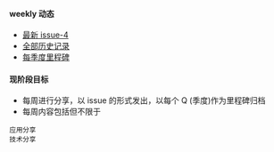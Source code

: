 #### weekly 动态
* [最新 issue-4](https://github.com/ProParty/weekly/issues/4)
* [全部历史记录](https://github.com/ProParty/weekly/issues?page=1&state=closed)
* [每季度里程碑](https://github.com/ProParty/weekly/issues/milestones)

#### 现阶段目标
* 每周进行分享，以 issue 的形式发出，以每个 Q (季度)作为里程碑归档
* 每周内容包括但不限于

```
应用分享  
技术分享  
```
